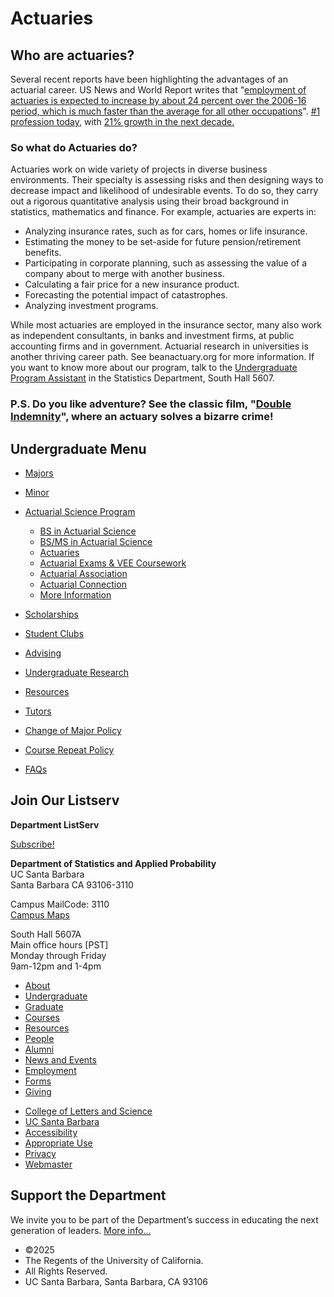 # Actuaries

## Who are actuaries?

Several recent reports have been highlighting the advantages of an actuarial career. US News and World Report writes that "[employment of actuaries is expected to increase by about 24 percent over the 2006-16 period, which is much faster than the average for all other occupations](http://www.usnews.com/money/careers/articles/2008/12/11/job-universe-actuary.html)". [#1 profession today](http://www.careercast.com/jobs/content/ten-best-jobs-2010-jobs-rated), with [21% growth in the next decade.](http://www.usnews.com/money/careers/articles/2009/12/28/actuary.html) 

### So what do Actuaries do?

Actuaries work on wide variety of projects in diverse business environments. Their specialty is assessing risks and then designing ways to decrease impact and likelihood of undesirable events. To do so, they carry out a rigorous quantitative analysis using their broad background in statistics, mathematics and finance. For example, actuaries are experts in:

- Analyzing insurance rates, such as for cars, homes or life insurance.
- Estimating the money to be set-aside for future pension/retirement benefits.
- Participating in corporate planning, such as assessing the value of a company about to merge with another business.
- Calculating a fair price for a new insurance product.
- Forecasting the potential impact of catastrophes.
- Analyzing investment programs.

While most actuaries are employed in the insurance sector, many also work as independent consultants, in banks and investment firms, at public accounting firms and in government. Actuarial research in universities is another thriving career path. See beanactuary.org for more information. If you want to know more about our program, talk to the [Undergraduate Program Assistant](mailto:undergradinfo@pstat.ucsb.edu) in the Statistics Department, South Hall 5607.

### P.S. Do you like adventure? See the classic film, "[Double Indemnity](http://www.imdb.com/title/tt0036775/)", where an actuary solves a bizarre crime!

## Undergraduate Menu

- [Majors](/undergrad/majors "Undergraduate Majors")
- [Minor](/undergrad/minor "Minor in Statistical Science")
- [Actuarial Science Program](/undergrad/actuarial-science "Actuarial Science Program")
  
  - [BS in Actuarial Science](/undergrad/actuarial-science/bs "BS in Actuarial Science")
  - [BS/MS in Actuarial Science](/undergrad/actuarial-science/bs-ms "BS/MS in Actuarial Science")
  - [Actuaries](/undergrad/actuarial-science/actuaries "Actuaries")
  - [Actuarial Exams &amp; VEE Coursework](/undergrad/actuarial-science/exam "Actuarial Exams & VEE Coursework")
  - [Actuarial Association](http://actuaryclub.pstat.ucsb.edu "Actuarial Association")
  - [Actuarial Connection](/undergrad/actuarial-science/connection "Actuarial Connection")
  - [More Information](/undergrad/actuarial-science/info "Actuarial Science Program - More Information")
- [Scholarships](/undergrad/scholarships "Undergraduate Scholarships")
- [Student Clubs](/undergrad/student-clubs "Student Clubs")
- [Advising](/undergrad/advising "Undergraduate Advising")
- [Undergraduate Research](/undergrad/research "Undergraduate Research")
- [Resources](/undergrad/resources "Undergraduate Resources")
- [Tutors](/undergrad/tutors "Tutors")
- [Change of Major Policy](/undergrad/major-change "Change of Major Policy")
- [Course Repeat Policy](/undergrad/course-repeat "Course Repeat Policy")
- [FAQs](/undergrad/faqs "Undergraduate FAQs")

## Join Our Listserv

**Department ListServ**

[Subscribe!](https://groups.google.com/u/1/a/pstat.ucsb.edu/g/pstat-undergrad?hl=en)

**Department of Statistics and Applied Probability**  
UC Santa Barbara  
Santa Barbara CA 93106-3110

Campus MailCode: 3110  
[Campus Maps](http://www.aw.id.ucsb.edu/maps/)

South Hall 5607A  
Main office hours \[PST]  
Monday through Friday  
9am-12pm and 1-4pm

- [About](/about "About")
- [Undergraduate](/undergrad)
- [Graduate](/graduate)
- [Courses](/courses)
- [Resources](/resources "Resources")
- [People](/people)
- [Alumni](/alumni "Undergraduate Alumni")
- [News and Events](/news)
- [Employment](/about/employment "Employment")
- [Forms](/forms "Forms")
- [Giving](/giving "Giving")

<!--THE END-->

- [College of Letters and Science](http://www.college.ucsb.edu "College of Letters and Science")
- [UC Santa Barbara](http://www.ucsb.edu "UC Santa Barbara")
- [Accessibility](/accessibility "Accessibility")
- [Appropriate Use](http://www.policy.ucsb.edu/terms_of_use/ "Appropriate Use")
- [Privacy](http://www.policy.ucsb.edu/privacy-notification/ "Privacy")
- [Webmaster](mailto:help@pstat.ucsb.edu "Webmaster")

## Support the Department

We invite you to be part of the Department’s success in educating the next generation of leaders. [More info...](/giving)

- ©2025
- The Regents of the University of California.
- All Rights Reserved.
- UC Santa Barbara, Santa Barbara, CA 93106